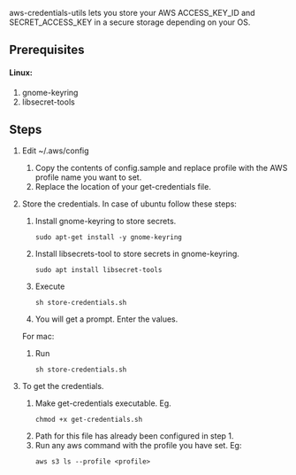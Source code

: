 aws-credentials-utils lets you store your AWS ACCESS_KEY_ID and SECRET_ACCESS_KEY in a secure storage depending on your OS. 

## Prerequisites
#### Linux:
1. gnome-keyring
2. libsecret-tools

## Steps
1. Edit ~/.aws/config
   1. Copy the contents of config.sample and replace profile with the AWS profile name you want to set.
   2. Replace the location of your get-credentials file.
2. Store the credentials. 
   In case of ubuntu follow these steps:
    1. Install gnome-keyring to store secrets.
       ```
       sudo apt-get install -y gnome-keyring
       ```
    2. Install libsecrets-tool to store secrets in gnome-keyring.
       ```
       sudo apt install libsecret-tools
       ```
    3. Execute
        ```
        sh store-credentials.sh
        ```
    4. You will get a prompt. Enter the values.
    
    For mac:
    1. Run
        ```
        sh store-credentials.sh
        ```

3. To get the credentials.
    1. Make get-credentials executable. Eg.
        ```
        chmod +x get-credentials.sh
        ```
    2. Path for this file has already been configured in step 1.
    3. Run any aws command with the profile you have set. Eg:
        ```
        aws s3 ls --profile <profile>
        ```